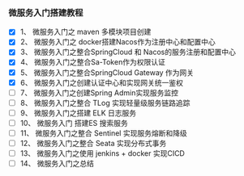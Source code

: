 ### 微服务入门搭建教程

- [x] 1、 微服务入门之 maven 多模块项目创建
- [x] 2、 微服务入门之 docker搭建Nacos作为注册中心和配置中心
- [x] 3、 微服务入门之整合SpringCloud 和 Nacos的服务注册和配置中心
- [x] 4、 微服务入门之整合Sa-Token作为权限认证
- [x] 5、 微服务入门之整合SpringCloud Gateway 作为网关
- [x] 6、 微服务入门之创建认证中心和实现网关统一鉴权
- [ ] 7、 微服务入门之创建Spring Admin实现服务监控
- [ ] 8、 微服务入门之整合 TLog 实现轻量级服务链路追踪
- [ ] 9、 微服务入门之搭建 ELK 日志服务
- [ ] 10、 微服务入门 搭建ES 搜索服务
- [ ] 11、 微服务入门之整合 Sentinel 实现服务熔断和降级
- [ ] 12、 微服务入门之整合 Seata 实现分布式事务
- [ ] 13、 微服务入门之使用 jenkins + docker 实现CICD
- [ ] 14、 微服务入门之总结

